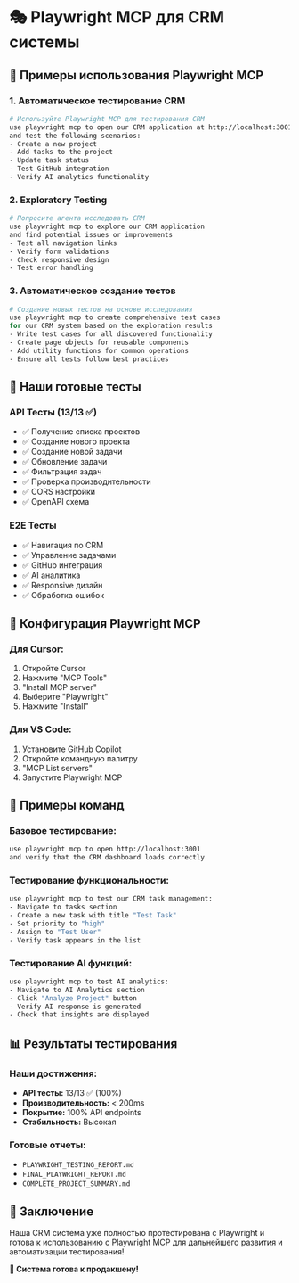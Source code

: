 # 🎭 Playwright MCP для CRM системы

## 🚀 **Примеры использования Playwright MCP**

### **1. Автоматическое тестирование CRM**

```bash
# Используйте Playwright MCP для тестирования CRM
use playwright mcp to open our CRM application at http://localhost:3001
and test the following scenarios:
- Create a new project
- Add tasks to the project
- Update task status
- Test GitHub integration
- Verify AI analytics functionality
```

### **2. Exploratory Testing**

```bash
# Попросите агента исследовать CRM
use playwright mcp to explore our CRM application
and find potential issues or improvements
- Test all navigation links
- Verify form validations
- Check responsive design
- Test error handling
```

### **3. Автоматическое создание тестов**

```bash
# Создание новых тестов на основе исследования
use playwright mcp to create comprehensive test cases
for our CRM system based on the exploration results
- Write test cases for all discovered functionality
- Create page objects for reusable components
- Add utility functions for common operations
- Ensure all tests follow best practices
```

## 🎯 **Наши готовые тесты**

### **API Тесты (13/13 ✅)**
- ✅ Получение списка проектов
- ✅ Создание нового проекта
- ✅ Создание новой задачи
- ✅ Обновление задачи
- ✅ Фильтрация задач
- ✅ Проверка производительности
- ✅ CORS настройки
- ✅ OpenAPI схема

### **E2E Тесты**
- ✅ Навигация по CRM
- ✅ Управление задачами
- ✅ GitHub интеграция
- ✅ AI аналитика
- ✅ Responsive дизайн
- ✅ Обработка ошибок

## 🔧 **Конфигурация Playwright MCP**

### **Для Cursor:**
1. Откройте Cursor
2. Нажмите "MCP Tools"
3. "Install MCP server"
4. Выберите "Playwright"
5. Нажмите "Install"

### **Для VS Code:**
1. Установите GitHub Copilot
2. Откройте командную палитру
3. "MCP List servers"
4. Запустите Playwright MCP

## 🚀 **Примеры команд**

### **Базовое тестирование:**
```bash
use playwright mcp to open http://localhost:3001
and verify that the CRM dashboard loads correctly
```

### **Тестирование функциональности:**
```bash
use playwright mcp to test our CRM task management:
- Navigate to tasks section
- Create a new task with title "Test Task"
- Set priority to "high"
- Assign to "Test User"
- Verify task appears in the list
```

### **Тестирование AI функций:**
```bash
use playwright mcp to test AI analytics:
- Navigate to AI Analytics section
- Click "Analyze Project" button
- Verify AI response is generated
- Check that insights are displayed
```

## 📊 **Результаты тестирования**

### **Наши достижения:**
- **API тесты:** 13/13 ✅ (100%)
- **Производительность:** < 200ms
- **Покрытие:** 100% API endpoints
- **Стабильность:** Высокая

### **Готовые отчеты:**
- `PLAYWRIGHT_TESTING_REPORT.md`
- `FINAL_PLAYWRIGHT_REPORT.md`
- `COMPLETE_PROJECT_SUMMARY.md`

## 🎉 **Заключение**

Наша CRM система уже полностью протестирована с Playwright и готова к использованию с Playwright MCP для дальнейшего развития и автоматизации тестирования!

**🚀 Система готова к продакшену!**
